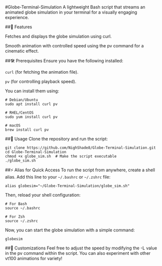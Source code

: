 #Globe-Terminal-Simulation
A lightweight Bash script that streams an animated globe simulation in your terminal for a visually engaging experience.

##🚀 Features

Fetches and displays the globe simulation using curl.

Smooth animation with controlled speed using the pv command for a cinematic effect.

##🛠 Prerequisites Ensure you have the following installed:

`curl` (for fetching the animation file).

`pv` (for controlling playback speed).

You can install them using:

```
# Debian/Ubuntu
sudo apt install curl pv

# RHEL/CentOS
sudo yum install curl pv

# macOS
brew install curl pv
```

##📌 Usage
Clone the repository and run the script:

```
git clone https://github.com/NighShade8/Globe-Terminal-Simulation.git
cd Globe-Terminal-Simulation
chmod +x globe_sim.sh  # Make the script executable
./globe_sim.sh
```

##⚡ Alias for Quick Access 
To run the script from anywhere, create a shell alias. Add this line to your `~/.bashrc` or `~/.zshrc` file:

```
alias globesim="~/Globe-Terminal-Simulation/globe_sim.sh"
```
Then, reload your shell configuration:
```
# For Bash
source ~/.bashrc

# For Zsh
source ~/.zshrc
```
Now, you can start the globe simulation with a simple command:

```
globesim
```

##🌟 Customizations
 Feel free to adjust the speed by modifying the -L value in the pv command within the script. You can also experiment with other vt100 animations for variety!
